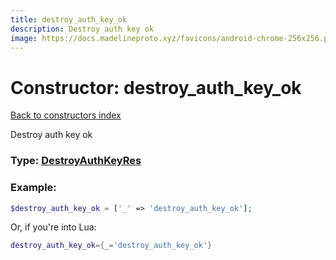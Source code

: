 ```yaml
---
title: destroy_auth_key_ok
description: Destroy auth key ok
image: https://docs.madelineproto.xyz/favicons/android-chrome-256x256.png
---
```

# Constructor: destroy\_auth\_key\_ok  
[Back to constructors index](index.md)



Destroy auth key ok




### Type: [DestroyAuthKeyRes](../types/DestroyAuthKeyRes.md)


### Example:

```php
$destroy_auth_key_ok = ['_' => 'destroy_auth_key_ok'];
```  


Or, if you're into Lua:

```lua
destroy_auth_key_ok={_='destroy_auth_key_ok'}

```


